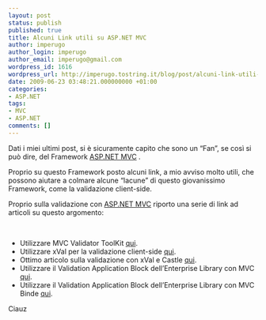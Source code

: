 ```yaml
---
layout: post
status: publish
published: true
title: Alcuni Link utili su ASP.NET MVC
author: imperugo
author_login: imperugo
author_email: imperugo@gmail.com
wordpress_id: 1616
wordpress_url: http://imperugo.tostring.it/blog/post/alcuni-link-utili-su-aspnet-mvc/
date: 2009-06-23 03:48:21.000000000 +01:00
categories:
- ASP.NET
tags:
- MVC
- ASP.NET
comments: []
---
```

<p>Dati i miei ultimi post, si &egrave; sicuramente capito che sono un &ldquo;Fan&rdquo;, se cos&igrave; si pu&ograve; dire, del Framework <a rel="nofollow" target="_blank" href="http://www.asp.net/mvc">ASP.NET MVC</a> .</p>
<p>Proprio su questo Framework posto alcuni link, a mio avviso molto utili, che possono aiutare a colmare alcune &ldquo;lacune&rdquo; di questo giovanissimo Framework, come la validazione client-side.</p>
<p>Proprio sulla validazione con <a rel="nofollow" target="_blank" href="http://www.asp.net/mvc">ASP.NET MVC</a> riporto una serie di link ad articoli su questo argomento:</p>
<p>&nbsp;</p>
<ul>
    <li>Utilizzare MVC Validator ToolKit <a rel="nofollow" target="_blank" href="http://www.codeproject.com/KB/aspnet/MvcValidatorToolkit.aspx">qui</a>.</li>
    <li>Utilizzare xVal per la validazione client-side <a rel="nofollow" target="_blank" href="http://blog.codeville.net/2009/01/10/xval-a-validation-framework-for-aspnet-mvc/">qui</a>.</li>
    <li>Ottimo articolo sulla validazione con xVal e Castle <a rel="nofollow" target="_blank" href="http://blog.stormid.com/archive/2009/04/07/automatic-model-validation-with-asp.net-mvc-xval-castle-and-a.aspx">qui</a>.</li>
    <li>Utilizzare il Validation Application Block dell&rsquo;Enterprise Library con MVC <a rel="nofollow" target="_blank" href="http://geekswithblogs.net/michelotti/archive/2008/10/04/enterprise-library-validation-application-block-with-asp.net-mvc.aspx">qui</a>.</li>
    <li>Utilizzare il Validation Application Block dell&rsquo;Enterprise Library con MVC Binde <a rel="nofollow" target="_blank" href="http://geekswithblogs.net/michelotti/archive/2009/03/16/enterprise-library-validation-application-block-with-mvc-binders.aspx">qui</a>.</li>
</ul>
<p>Ciauz</p>
